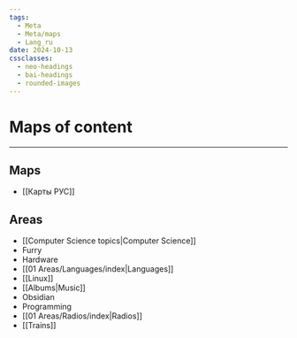 ```yaml
---
tags:
  - Meta
  - Meta/maps
  - Lang_ru
date: 2024-10-13
cssclasses:
  - neo-headings
  - bai-headings
  - rounded-images
---
```

# Maps of content

***

## Maps
- [[Карты РУС]]
## Areas
- [[Computer Science topics|Computer Science]]
- Furry
- Hardware
- [[01 Areas/Languages/index|Languages]]
- [[Linux]]
- [[Albums|Music]]
- Obsidian
- Programming
- [[01 Areas/Radios/index|Radios]]
- [[Trains]]

